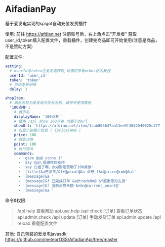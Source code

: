 # AifadianPay
基于爱发电实现的spigot自动充值发货插件

使用:
前往 https://afdian.net 注册账号后，右上角点击"开发者"
获取user_id,token填入配置文件，重载插件，创建完商品即可开始使用(注意是商品，不是赞助方案)

配置文件:
```yaml
setting:
  # userId与token在爱发电获取,详情可参考mcbbs帖内教程
  userId: 'user_id'
  token: 'token'
  # 自动发货间隔
  delay: 3

shopItem:
  # 商品名称为爱发电内型号名称，请参考使用教程
  '100点券':
    # 展示名
    displayName: '100点券'
    # 使用 /apl show 100点券 时展示的url
    showUrl: 'https://afdian.net/item/1cab866647aa11ee9f3652540025c377'
    # 仅显示在展示信息 ( {price}RMB )
    price: 100
    # 获取点券
    point: 100
    # 执行指令
    commands:
      - 'give @p@ stone 1'
      - 'say @p@,感谢你的支持'
      - 'say 白给了啊，@p@刚刚赞助了100点券'
      - '[title]&a已发货/&f+@point@&a 点卷 (&c@price@rmb@&a)'
      - '[message]&a '
      - '[message]&f 已完成订单 &e@tradeNo@ &f感谢您的支持'
      - '[message]&f 当前点券余额 &e&n@current_point@'
      - '[message]&a '
```

命令&权限:
> /apl help 查看帮助 apl.use.help
> /apl check [订单] 查看订单状态 apl.admin.check
> /apl update [订单] 手动发货订单 apl.admin.update
> /apl reload 重载配置文件

其他:
自己包装的爱发电javasdk: https://github.com/meteorOSS/AifadianApi/tree/master
